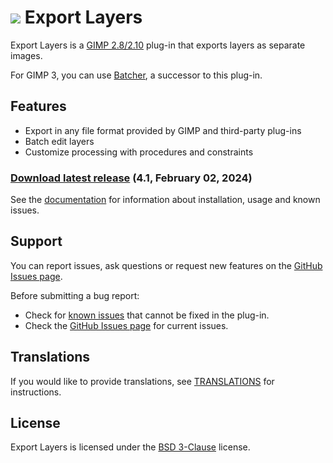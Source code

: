 # [![](docs/images/logo_small.svg)](https://kamilburda.github.io/gimp-export-layers/) Export Layers

Export Layers is a [GIMP 2.8/2.10](https://www.gimp.org/) plug-in that exports layers as separate images.

For GIMP 3, you can use [Batcher](https://github.com/kamilburda/batcher), a successor to this plug-in.

Features
--------

* Export in any file format provided by GIMP and third-party plug-ins
* Batch edit layers
* Customize processing with procedures and constraints


### [Download latest release](https://github.com/kamilburda/gimp-export-layers/releases/tag/4.1) (4.1, February 02, 2024)

See the [documentation](https://kamilburda.github.io/gimp-export-layers/sections) for information about installation, usage and known issues.


Support
-------

You can report issues, ask questions or request new features on the [GitHub Issues page](https://github.com/kamilburda/gimp-export-layers/issues).

Before submitting a bug report:
* Check for [known issues](docs/sections/Known-Issues.md) that cannot be fixed in the plug-in.
* Check the [GitHub Issues page](https://github.com/kamilburda/gimp-export-layers/issues) for current issues.


Translations
------------

If you would like to provide translations, see [TRANSLATIONS](TRANSLATIONS.md) for instructions.


License
-------

Export Layers is licensed under the [BSD 3-Clause](LICENSE) license.
